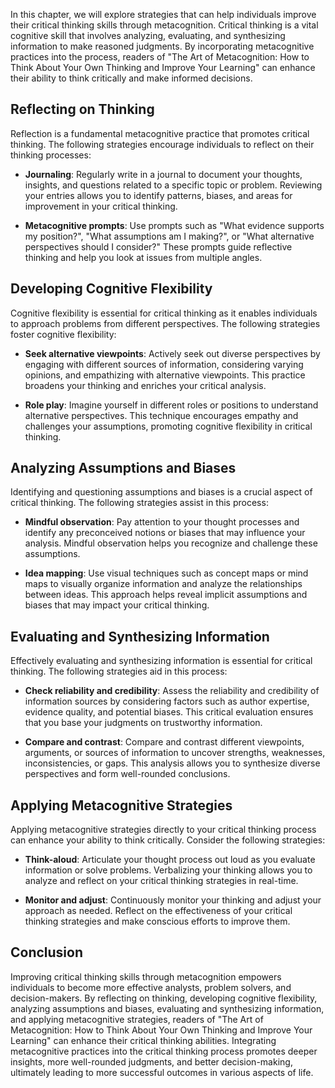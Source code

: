 
In this chapter, we will explore strategies that can help individuals improve their critical thinking skills through metacognition. Critical thinking is a vital cognitive skill that involves analyzing, evaluating, and synthesizing information to make reasoned judgments. By incorporating metacognitive practices into the process, readers of "The Art of Metacognition: How to Think About Your Own Thinking and Improve Your Learning" can enhance their ability to think critically and make informed decisions.

Reflecting on Thinking
----------------------

Reflection is a fundamental metacognitive practice that promotes critical thinking. The following strategies encourage individuals to reflect on their thinking processes:

* **Journaling**: Regularly write in a journal to document your thoughts, insights, and questions related to a specific topic or problem. Reviewing your entries allows you to identify patterns, biases, and areas for improvement in your critical thinking.

* **Metacognitive prompts**: Use prompts such as "What evidence supports my position?", "What assumptions am I making?", or "What alternative perspectives should I consider?" These prompts guide reflective thinking and help you look at issues from multiple angles.

Developing Cognitive Flexibility
--------------------------------

Cognitive flexibility is essential for critical thinking as it enables individuals to approach problems from different perspectives. The following strategies foster cognitive flexibility:

* **Seek alternative viewpoints**: Actively seek out diverse perspectives by engaging with different sources of information, considering varying opinions, and empathizing with alternative viewpoints. This practice broadens your thinking and enriches your critical analysis.

* **Role play**: Imagine yourself in different roles or positions to understand alternative perspectives. This technique encourages empathy and challenges your assumptions, promoting cognitive flexibility in critical thinking.

Analyzing Assumptions and Biases
--------------------------------

Identifying and questioning assumptions and biases is a crucial aspect of critical thinking. The following strategies assist in this process:

* **Mindful observation**: Pay attention to your thought processes and identify any preconceived notions or biases that may influence your analysis. Mindful observation helps you recognize and challenge these assumptions.

* **Idea mapping**: Use visual techniques such as concept maps or mind maps to visually organize information and analyze the relationships between ideas. This approach helps reveal implicit assumptions and biases that may impact your critical thinking.

Evaluating and Synthesizing Information
---------------------------------------

Effectively evaluating and synthesizing information is essential for critical thinking. The following strategies aid in this process:

* **Check reliability and credibility**: Assess the reliability and credibility of information sources by considering factors such as author expertise, evidence quality, and potential biases. This critical evaluation ensures that you base your judgments on trustworthy information.

* **Compare and contrast**: Compare and contrast different viewpoints, arguments, or sources of information to uncover strengths, weaknesses, inconsistencies, or gaps. This analysis allows you to synthesize diverse perspectives and form well-rounded conclusions.

Applying Metacognitive Strategies
---------------------------------

Applying metacognitive strategies directly to your critical thinking process can enhance your ability to think critically. Consider the following strategies:

* **Think-aloud**: Articulate your thought process out loud as you evaluate information or solve problems. Verbalizing your thinking allows you to analyze and reflect on your critical thinking strategies in real-time.

* **Monitor and adjust**: Continuously monitor your thinking and adjust your approach as needed. Reflect on the effectiveness of your critical thinking strategies and make conscious efforts to improve them.

Conclusion
----------

Improving critical thinking skills through metacognition empowers individuals to become more effective analysts, problem solvers, and decision-makers. By reflecting on thinking, developing cognitive flexibility, analyzing assumptions and biases, evaluating and synthesizing information, and applying metacognitive strategies, readers of "The Art of Metacognition: How to Think About Your Own Thinking and Improve Your Learning" can enhance their critical thinking abilities. Integrating metacognitive practices into the critical thinking process promotes deeper insights, more well-rounded judgments, and better decision-making, ultimately leading to more successful outcomes in various aspects of life.
